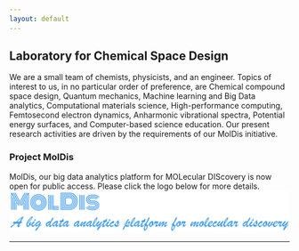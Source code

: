 ```yaml
---
layout: default
---
```


## Laboratory for Chemical Space Design
We are a small team of chemists, physicists, and an engineer. Topics of interest to us, in no particular order of preference, are Chemical compound space design, Quantum mechanics, Machine learning and Big Data analytics, Computational materials science, High-performance computing, Femtosecond electron dynamics, Anharmonic vibrational spectra, Potential energy surfaces, and Computer-based science education. Our present research activities are driven by the requirements of our MolDis initiative.

### Project MolDis
MolDis, our big data analytics platform for MOLecular DIScovery is now open for public access. Please click the logo below for more details.
[![MolDis](assets/img/MolDis.png)](https://moldis.tifrh.res.in/index.html)
 
* * *


